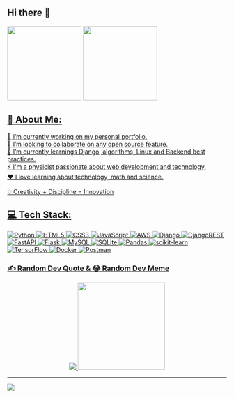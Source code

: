 ## Hi there 👋
<div>
  <a href="https://github.com/judascaa">
  <img height="170em" src="https://github-readme-streak-stats.herokuapp.com/?user=judasaca&theme=monokai&hide_border=false"/>
  <img height="170em" src="https://github-readme-stats.vercel.app/api/top-langs/?username=judasaca&theme=monokai&hide_border=false&include_all_commits=true&count_private=true&layout=compact"/>
</div>

## 💫 About Me:
🔭 I’m currently working on my personal portfolio.<br>👯 I’m looking to collaborate on any open source feature.<br>🌱 I’m currently learnings Django, algorithms, Linux and Backend best practices.<br>⚡ I'm a physicist passionate about web development and technology.<br>❤  I love learning about technology, math and science.<br><br>💡 Creativity + Discipline = Innovation<br>

## 💻 Tech Stack:
![Python](https://img.shields.io/badge/python-3670A0?style=for-the-badge&logo=python&logoColor=ffdd54) ![HTML5](https://img.shields.io/badge/html5-%23E34F26.svg?style=for-the-badge&logo=html5&logoColor=white) ![CSS3](https://img.shields.io/badge/css3-%231572B6.svg?style=for-the-badge&logo=css3&logoColor=white) ![JavaScript](https://img.shields.io/badge/javascript-%23323330.svg?style=for-the-badge&logo=javascript&logoColor=%23F7DF1E) ![AWS](https://img.shields.io/badge/AWS-%23FF9900.svg?style=for-the-badge&logo=amazon-aws&logoColor=white) ![Django](https://img.shields.io/badge/django-%23092E20.svg?style=for-the-badge&logo=django&logoColor=white) ![DjangoREST](https://img.shields.io/badge/DJANGO-REST-ff1709?style=for-the-badge&logo=django&logoColor=white&color=ff1709&labelColor=gray) ![FastAPI](https://img.shields.io/badge/FastAPI-005571?style=for-the-badge&logo=fastapi) ![Flask](https://img.shields.io/badge/flask-%23000.svg?style=for-the-badge&logo=flask&logoColor=white) ![MySQL](https://img.shields.io/badge/mysql-%2300f.svg?style=for-the-badge&logo=mysql&logoColor=white) ![SQLite](https://img.shields.io/badge/sqlite-%2307405e.svg?style=for-the-badge&logo=sqlite&logoColor=white) ![Pandas](https://img.shields.io/badge/pandas-%23150458.svg?style=for-the-badge&logo=pandas&logoColor=white) ![scikit-learn](https://img.shields.io/badge/scikit--learn-%23F7931E.svg?style=for-the-badge&logo=scikit-learn&logoColor=white) ![TensorFlow](https://img.shields.io/badge/TensorFlow-%23FF6F00.svg?style=for-the-badge&logo=TensorFlow&logoColor=white) ![Docker](https://img.shields.io/badge/docker-%230db7ed.svg?style=for-the-badge&logo=docker&logoColor=white) ![Postman](https://img.shields.io/badge/Postman-FF6C37?style=for-the-badge&logo=postman&logoColor=white)



### ✍️ Random Dev Quote & 😂 Random Dev Meme
  <div align="center">
    <img src="https://quotes-github-readme.vercel.app/api?type=vetical&theme=radical"/> <img src="https://res.cloudinary.com/practicaldev/image/fetch/s--DDDvUQUe--/c_limit%2Cf_auto%2Cfl_progressive%2Cq_auto%2Cw_880/https://dev-to-uploads.s3.amazonaws.com/uploads/articles/741b87500f9eip1evmj2.jpg" width="200px"/> 
  </div>


---
[![](https://visitcount.itsvg.in/api?id=judasaca&icon=6&color=7)](https://visitcount.itsvg.in)

<!-- Proudly created with GPRM ( https://gprm.itsvg.in ) -->
